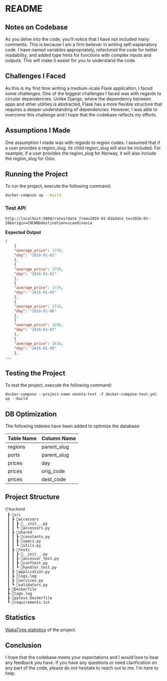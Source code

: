 # README

## Notes on Codebase

As you delve into the code, you'll notice that I have not included many comments. This is because I am a firm believer in writing self-explanatory code. I have named variables appropriately, refactored the code for better readability, and added type hints for functions with complex inputs and outputs. This will make it easier for you to understand the code.

## Challenges I Faced

As this is my first time writing a medium-scale Flask application, I faced some challenges. One of the biggest challenges I faced was with regards to circular dependencies. Unlike Django, where the dependency between apps and other utilities is abstracted, Flask has a more flexible structure that requires a deeper understanding of dependencies. However, I was able to overcome this challenge and I hope that the codebase reflects my efforts.

## Assumptions I Made

One assumption I made was with regards to region codes. I assumed that if a user provides a region_slug, its child region_slug will also be included. For example, if a user provides the region_slug for Norway, it will also include the region_slug for Oslo.

## Running the Project

To run the project, execute the following command:

```bash
docker-compose up --build
```

### Test API

```
http://localhost:5000/rates?date_from=2016-01-01&date_to=2016-01-20&origin=CNCWN&destination=scandinavia
```

**Expected Output**

```json
[
    {
    "average_price": 1739,
    "day": "2016-01-01"
    },
    {
    "average_price": 1738,
    "day": "2016-01-02"
    },
    {
    "average_price": 1729,
    "day": "2016-01-05"
    },
    {
    "average_price": 1728,
    "day": "2016-01-06"
    },
    {
    "average_price": 1696,
    "day": "2016-01-07"
    },
    {
    "average_price": 1630,
    "day": "2016-01-08"
    },
...
```

## Testing the Project

To test the project, execute the following command:

```
docker-compose --project-name xeneta-test -f docker-compose-test.yml up --build
```

## DB Optimization

The following indexes have been added to optimize the database:

| Table Name | Column Name |
| ---------- | ----------- |
| regions    | parent_slug |
| ports      | parent_slug |
| prices     | day         |
| prices     | orig_code   |
| prices     | dest_code   |

## Project Structure

```
📦backend
 ┣ 📂src
 ┃ ┣ 📂accessors
 ┃ ┃ ┣ 📜__init__.py
 ┃ ┃ ┗ 📜accessors.py
 ┃ ┣ 📂shared
 ┃ ┃ ┣ 📜constants.py
 ┃ ┃ ┣ 📜specs.py
 ┃ ┃ ┗ 📜utils.py
 ┃ ┣ 📂tests
 ┃ ┃ ┣ 📜__init__.py
 ┃ ┃ ┣ 📜accessor_test.py
 ┃ ┃ ┣ 📜conftest.py
 ┃ ┃ ┗ 📜handler_test.py
 ┃ ┣ 📜application.py
 ┃ ┣ 📜logs.log
 ┃ ┣ 📜services.py
 ┃ ┗ 📜validators.py
 ┣ 📜Dockerfile
 ┣ 📜logs.log
 ┣ 📜pytest.Dockerfile
 ┗ 📜requirements.txt
```

## Statistics

[WakaTime statistics](https://wakatime.com/@5217844b-3256-4044-a472-a1b780730800/projects/bfzcavsbrx?start=2023-02-05&end=2023-02-11) of the project.

## Conclusion

I hope that the codebase meets your expectations and I would love to hear any feedback you have. If you have any questions or need clarification on any part of the code, please do not hesitate to reach out to me. I'm here to help.
